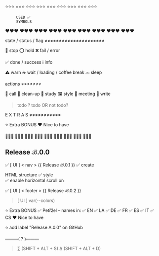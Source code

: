 ⭐⭐⭐   ⭐⭐⭐   ⭐⭐⭐
⭐⭐⭐   ⭐⭐⭐   ⭐⭐⭐
⭐⭐⭐   ⭐⭐⭐   ⭐⭐⭐


         USED ✅
         SYMBOLS


❤️❤️❤️   ❤️❤️❤️   ❤️❤️❤️
❤️❤️❤️   ❤️❤️❤️   ❤️❤️❤️
❤️❤️❤️   ❤️❤️❤️   ❤️❤️❤️




state / status / flag
≠≠≠≠≠≠≠≠≠≠≠≠≠≠≠≠≠≠≠≠≠

  🛑  stop
  ⭕  hold
  ❌  fail / error

  ✅  done / success
  ℹ️  info

  ⚠️  warn
  ☕️  wait / loading / coffee break
  💤  sleep




actions
≠≠≠≠≠≠≠

  📳  call
  🧽  clean-up
  📖  study
  🖼  style
  👯  meeting
  📄  write
  >   todo
  ?   todo OR not todo?




E X T R A S
≠≠≠≠≠≠≠≠≠≠≠

  ⭐  Extra BONUS
  ❤️  Nice to have


















🔽🔽🔽  🔽🔽🔽  🔽🔽🔽
🔽🔽🔽  🔽🔽🔽  🔽🔽🔽
🔽🔽🔽  🔽🔽🔽  🔽🔽🔽




Release ℬ.0.0
--------------
✅ [ UI ] < nav >      {{ Release ℬ.0.1 }}
    ✅ create <nav> HTML structure
    ✅ style <nav>
    ✅ enable horizontal scroll on <nav>

✅ [ UI ] < footer >    {{ Release ℬ.0.2 }}
> [ UI ] var(--colors)

⭐  Extra BONUS
    ✅ Petřžel – names in:
      ✅ EN
      ✅ LA
      ✅ DE
      ✅ FR
      ✅ ES
      ✅ IT
      ✅ CS
❤️  Nice to have







































⭐ add label "Release A.0.0" on GitHub

———( ? )———
> ∑ (SHIFT + ALT + S)
> ∆ (SHIFT + ALT + D)





































